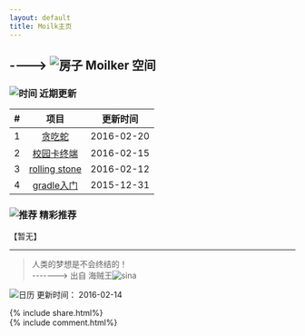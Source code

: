 ```yaml
---
layout: default
title: Moilk主页
---
```

## ----> ![房子](http://duras.wang/img/myLogo/room.png) Moilker 空间  

### ![时间](http://duras.wang/img/myLogo/time.png) 近期更新  

| # | 项目 | 更新时间 |
| :--:| :--: | :---: |
| 1 | [贪吃蛇](http://duras.wang/2016/02/20/snake) |2016-02-20 |  
| 2 | [校园卡终端](http://duras.wang/2016/02/15/CampusCardTerminal) |2016-02-15 |  
| 3 | [rolling stone](http://duras.wang/blog/2016/02/01/RollingStone/) | 2016-02-12 |
| 4 | [gradle入门](http://duras.wang/blog/2016/01/29/gradle/) | 2015-12-31 |

### ![推荐](http://duras.wang/img/myLogo/tuijian.png) 精彩推荐  
【暂无】  


************************
> 人类的梦想是不会终结的！  
-------> 出自 海贼王![sina](http://duras.wang/img/px16/onepiece.png)  

![日历](http://duras.wang/img/rili.png) 更新时间： 2016-02-14  

{% include share.html%}  
{% include comment.html%}  
